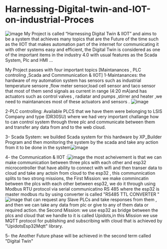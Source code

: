# Harnessing-Digital-twin-and-IOT-on-industrial-Proces
![image](https://github.com/MohamedHakeeem/Harnessing-Digital-twin-and-IOT-on-industrial-Proces/assets/142861162/9573ad4d-c43a-4820-b7a0-254a41e56942)
My Project is called “Harnessing Digital Twin & IIOT” and aims to be a system that achieves many topics that are the Future of the time such as the IIOT that makes automation part of the internet for communicating it with other systems easy and efficient, the Digital Twin is considered as one of the important items in the industry 4.0  with usual features as the Scada System, Plc and HMI …

My Project passes with  four important topics  [Maintanances , PLC controling ,Scada and Commmunication & IIOT]
1-Maintanances: the hardware of my automation system has sensors such as  industrial temperature sensore ,flow meter sensor,load cell sensor and taco sensor  that most of them send signals  as current in range (4:20 mA)and has  actuators such as  control valves , radiatar   and pumps ,stirrer and heater  ,we need to maintanances  most of these actuators  and  sensors .
![image](https://github.com/MohamedHakeeem/Harnessing-Digital-twin-and-IOT-on-industrial-Proces/assets/142861162/983cf5b9-d71e-4992-a594-69833b531b10)


2-PLC controlling: Available PLCS that we have them were belonging to LSIS Company and type (DR30SU)  where we had very important challange how to can control system through three  plc and communicate between them and transfer any data from and to the web cloud.

3- Scada System: we builded  Scada system for this hardware by XP_Builder Program and then monitoring the system by the scada and take any action from it  to be done in the system![image](https://github.com/MohamedHakeeem/Harnessing-Digital-twin-and-IOT-on-industrial-Proces/assets/142861162/d0953681-4786-435a-99b3-7897a901abd5)

4- the Communication & IIOT :![image](https://github.com/MohamedHakeeem/Harnessing-Digital-twin-and-IOT-on-industrial-Proces/assets/142861162/d0c38c3a-bafa-414f-a644-ca5d39f63602)
the most acheivement  is that we can make communication between three plcs with each other and esp32 microcontroller that have ability to  connect  with  wifi and then transer data  to cloud and take any actoin from cloud to the esp32 ,  this communnication splits to two strong missions, 
the First Mission:  we make commincatin between the plcs with each other  between esp32,  we do it through using Modbus RTU protocol  via serial communicatino RS 485 where the esp32 is master modbus rtu by using converter is called "RS485 TTL CONVERTER " ![image](https://github.com/MohamedHakeeem/Harnessing-Digital-twin-and-IOT-on-industrial-Proces/assets/142861162/52b54482-fa27-4e54-9e59-e015b6fca142)
  that  can request any Slave PLCs  and take responses from them , and then we can take any data from plc or give to any of them data or required action.
the Second Mission: we use esp32 as bridge between the plcs and cloud that we handle to it is called Upidots,in this Mission we  use MQTT protocol for publishing and subscribing with cloud that is achieved by "UpidotsEsp32Mqtt" library. 

5- the Another Future phase will be achieved in the second term called "Digital Twin" 







